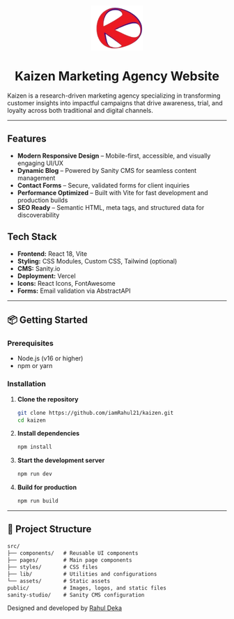 <p align="center">
	<img src="public/kaizen.png" alt="Kaizen Marketing Agency Logo" width="120" />
</p>

<h1 align="center">Kaizen Marketing Agency Website</h1>

Kaizen is a research-driven marketing agency specializing in transforming customer insights into impactful campaigns that drive awareness, trial, and loyalty across both traditional and digital channels.

---

## Features

- **Modern Responsive Design** – Mobile-first, accessible, and visually engaging UI/UX
- **Dynamic Blog** – Powered by Sanity CMS for seamless content management
- **Contact Forms** – Secure, validated forms for client inquiries
- **Performance Optimized** – Built with Vite for fast development and production builds
- **SEO Ready** – Semantic HTML, meta tags, and structured data for discoverability

## Tech Stack

- **Frontend:** React 18, Vite
- **Styling:** CSS Modules, Custom CSS, Tailwind (optional)
- **CMS:** Sanity.io
- **Deployment:** Vercel
- **Icons:** React Icons, FontAwesome
- **Forms:** Email validation via AbstractAPI

---

## 📦 Getting Started

### Prerequisites

- Node.js (v16 or higher)
- npm or yarn

### Installation

1. **Clone the repository**
	 ```bash
	 git clone https://github.com/iamRahul21/kaizen.git
	 cd kaizen
	 ```

2. **Install dependencies**
	 ```bash
	 npm install
    ```

3. **Start the development server**
	```bash
	npm run dev
	```

4. **Build for production**
	```bash
	npm run build
	```

---

## 📁 Project Structure

```
src/
├── components/   # Reusable UI components
├── pages/        # Main page components
├── styles/       # CSS files
├── lib/          # Utilities and configurations
└── assets/       # Static assets
public/           # Images, logos, and static files
sanity-studio/    # Sanity CMS configuration
```

Designed and developed by <a href="https://rahul-deka.vercel.app" target="_blank">Rahul Deka</a>